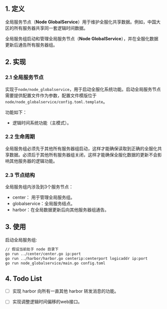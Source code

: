 <h2>1. 定义</h2>

全局服务节点（**Node GlobalService**）用于维护全服化共享数据。例如，中国大区的所有服务器共享同一套逻辑时间数据。

全局服务组启动和管理全局服务节点（**Node GlobalService**），并在全服化数据更新后通告所有服务器组。

<h2>2. 实现</h2>

<h3>2.1 全局服务节点</h3>

实现于`node/node_globalservice`，用于启动全服化系统功能。启动全局服务节点需要提供配置文件作为参数，配置文件模版位于`node/node_globalservice/config.toml.template`。

功能如下：

- 逻辑时间系统功能（主模式）。

<h3>2.2 生命周期</h3>

全局服务组必须先于其他所有服务器组启动，这样才能确保读取到正确的全服化共享数据。必须后于其他所有服务器组关闭，这样才能确保全服化数据的更新不会影响其他服务器的逻辑功能。

<h3>2.3 节点结构</h3>

全局服务组内涉及到3个服务节点：

- center： 用于管理全局服务组。
- globalservice：全局服务结点。
- harbor：在全局数据更新后向其他服务器组通告。

<h2>3. 使用</h2>

启动全局服务组:

```sh
// 假设当前处于 node 目录下
go run ../center/center.go ip:port
go run ../harbor/harbor.go centerip:centerport logicaddr ip:port
go run node_globalservice/main.go config.toml
```

<h2>4. Todo List</h2>

- [ ] 实现 harbor 向所有一直其他 harbor 转发消息的功能。
- [ ] 实现调整逻辑时间偏移的web接口。


